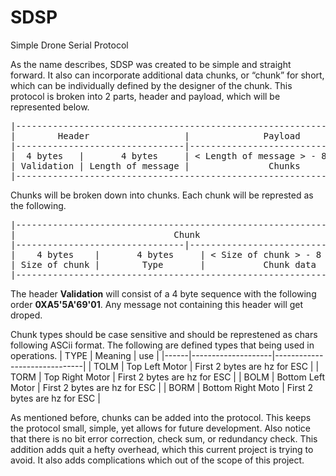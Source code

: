 # SDSP
Simple Drone Serial Protocol

As the name describes, SDSP was created to be simple and straight forward. It also can incorporate additional data chunks, or “chunk” for short, which can be individually defined by the designer of the chunk. This protocol is broken into 2 parts, header and payload, which will be represented below.

<pre>
|------------------------------------------------------------------|
|        Header                  |              Payload            |
|--------------------------------|---------------------------------|
|  4 bytes   |       4 bytes     | < Length of message > - 8 bytes |
| Validation | Length of message |               Chunks            |
|------------------------------------------------------------------|
</pre>

Chunks will be broken down into chunks. Each chunk will be represted as the following.
<pre>
|------------------------------------------------------------------|
|                              Chunk                               |
|--------------------------------|---------------------------------|
|    4 bytes    |       4 bytes     | < Size of chunk > - 8 bytes  |
| Size of chunk |        Type       |           Chunk data         |
|------------------------------------------------------------------|
</pre>

The header **Validation** will consist of a 4 byte sequence with the following order **0XA5'5A'69'01**. Any message not containing this header will get droped. 

Chunk types should be case sensitive and should be represtened as chars following ASCii format. The following are defined types that being used in operations.
| TYPE | Meaning            |            use               |
|------|--------------------|------------------------------|
| TOLM | Top Left Motor     | First 2 bytes are hz for ESC |
| TORM | Top Right Motor    | First 2 bytes are hz for ESC |
| BOLM | Bottom Left Motor  | First 2 bytes are hz for ESC |
| BORM | Bottom Right Moto  | First 2 bytes are hz for ESC |

As mentioned before, chunks can be added into the protocol. This keeps the protocol small, simple, yet allows for future development. Also notice that there is no bit error correction, check sum, or redundancy check. This addition adds quit a hefty overhead, which this current project is trying to avoid. It also adds complications which out of the scope of this project. 
